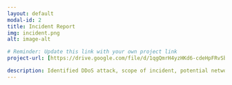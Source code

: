 ```yaml
---
layout: default
modal-id: 2
title: Incident Report
img: incident.png
alt: image-alt

# Reminder: Update this link with your own project link
project-url: [https://drive.google.com/file/d/1qgQmrH4yzHKd6-cdeHpFRvSbdzhjV17pP/view?usp=sharing](https://drive.google.com/file/d/13oeP-ykXCfF9fgHah7s9_y_7ffnlV2nW/view?usp=drive_link)

description: Identified DDoS attack, scope of incident, potential network vulnerabilities and protection measures, and properly documented analysis and recovery plans in order to restore normal operations and maintain alignment with NIST CSF best practices.
---
```

